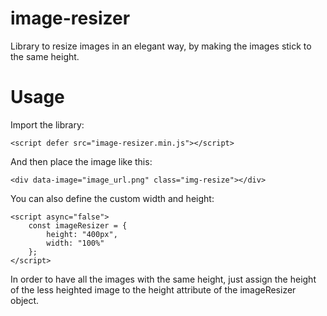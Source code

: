 # image-resizer
Library to resize images in an elegant way, by making the images stick to the same height.

# Usage
Import the library:

```
<script defer src="image-resizer.min.js"></script>
```

And then place the image like this:

```
<div data-image="image_url.png" class="img-resize"></div>
```

You can also define the custom width and height:

```
<script async="false">
    const imageResizer = {
        height: "400px",
        width: "100%"
    };
</script>
```

In order to have all the images with the same height, just assign the height of the less heighted image to the height attribute of the imageResizer object.